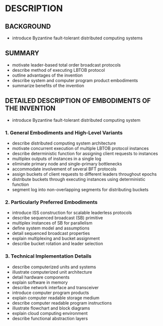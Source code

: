 # DESCRIPTION

## BACKGROUND

- introduce Byzantine fault-tolerant distributed computing systems

## SUMMARY

- motivate leader-based total order broadcast protocols
- describe method of executing LBTOB protocol
- outline advantages of the invention
- describe system and computer program product embodiments
- summarize benefits of the invention

## DETAILED DESCRIPTION OF EMBODIMENTS OF THE INVENTION

- introduce Byzantine fault-tolerant distributed computing system

### 1. General Embodiments and High-Level Variants

- describe distributed computing system architecture
- motivate concurrent execution of multiple LBTOB protocol instances
- describe deterministic function for assigning client requests to instances
- multiplex outputs of instances in a single log
- eliminate primary node and single-primary bottlenecks
- accommodate involvement of several BFT protocols
- assign buckets of client requests to different leaders throughout epochs
- distribute buckets through executing instances using deterministic function
- segment log into non-overlapping segments for distributing buckets

### 2. Particularly Preferred Embodiments

- introduce ISS construction for scalable leaderless protocols
- describe sequenced broadcast (SB) primitive
- multiplex instances of SB for parallelism
- define system model and assumptions
- detail sequenced broadcast properties
- explain multiplexing and bucket assignment
- describe bucket rotation and leader selection

### 3. Technical Implementation Details

- describe computerized units and systems
- illustrate computerized unit architecture
- detail hardware components
- explain software in memory
- describe network interface and transceiver
- introduce computer program products
- explain computer readable storage medium
- describe computer readable program instructions
- illustrate flowchart and block diagrams
- explain cloud computing environment
- describe functional abstraction layers

